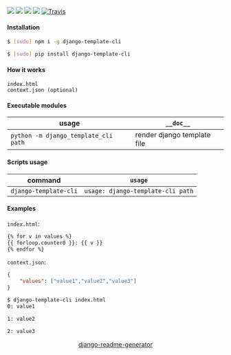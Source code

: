 <!--
https://pypi.org/project/readme-generator/
https://pypi.org/project/python-readme-generator/
https://pypi.org/project/django-readme-generator/
-->

[![](https://img.shields.io/badge/OS-Unix-blue.svg?longCache=True)]()
[![](https://img.shields.io/pypi/pyversions/django-template-cli.svg?longCache=True)](https://pypi.org/project/django-template-cli/)
[![](https://img.shields.io/pypi/v/django-template-cli.svg?maxAge=3600)](https://pypi.org/project/django-template-cli/)
[![](https://img.shields.io/npm/v/django-template-cli.svg?maxAge=3600)](https://www.npmjs.com/package/django-template-cli)
[![Travis](https://api.travis-ci.org/looking-for-a-job/django-template-cli.py.svg?branch=master)](https://travis-ci.org/looking-for-a-job/django-template-cli.py/)

#### Installation
```bash
$ [sudo] npm i -g django-template-cli
```
```bash
$ [sudo] pip install django-template-cli
```

#### How it works
```
index.html
context.json (optional)
```

#### Executable modules
usage|`__doc__`
-|-
`python -m django_template_cli path` |render django template file

#### Scripts usage
command|`usage`
-|-
`django-template-cli` |`usage: django-template-cli path`

#### Examples
`index.html`:
```html
{% for v in values %}
{{ forloop.counter0 }}: {{ v }}
{% endfor %}
```

`context.json`:
```json
{
    "values": ["value1","value2","value3"]
}
```

```bash
$ django-template-cli index.html
0: value1

1: value2

2: value3
```

<p align="center">
    <a href="https://pypi.org/project/django-readme-generator/">django-readme-generator</a>
</p>